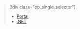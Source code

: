 > [!div class="op_single_selector"]
>- [Portal](../articles/media-services/media-services-portal-get-started-with-live.md)
>- [.NET](../articles/media-services/media-services-dotnet-live-encode-with-onpremises-encoders.md)

<!---HONumber=67-->